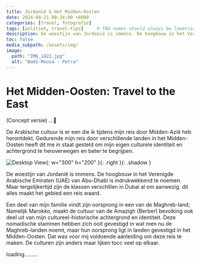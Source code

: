```yaml
---
title: Jordanië & Het Midden-Oosten
date: 2024-08-21 00:34:00 +0800
categories: [travel, fotografie]
tags: [politiek, travel-tips]     # TAG names should always be lowercase
description: De woestijn van Jordanië is immens. De hoogbouw in het Verenigde Arabische Emiraten (UAE) van Abu-Dhabi is indrukwekkend te noemen. Maar tergelijkertijd zijn de klassen verschillen in Dubai al om aanwezig. dit alles maakt het gebied een reis waard. 
toc: false
media_subpath: /assets/img/
image:
  path: "IMG_1422.jpg"
  alt: "Wadi-Mousa - Petra"
---
```

 
# Het Midden-Oosten: Travel to the East 


(Concept versie) ...🍉

De Arabische cultuur is er een die ik tijdens mijn reis door Midden-Azië heb herontdekt. Gedurende mijn reis door verschillende landen in het Midden-Oosten heeft dit me in staat gesteld om mijn eigen culturele identiteit en achtergrond te heroverwegen en beter te begrijpen.

![Desktop View](24.jpg){: w="300" h="200" }{: .right }{: .shadow } 

De woestijn van Jordanië is immens. De hoogbouw in het Verenigde Arabische Emiraten (UAE) van Abu-Dhabi is indrukwekkend te noemen. Maar tergelijkertijd zijn de klassen verschillen in Dubai al om aanwezig. dit alles maakt het gebied een reis waard.

Een deel van mijn familie vindt zijn oorsprong in een van de Maghreb-land; Namelijk Marokko, maakt de cultuur van de Amazigh (Berber) bevolking ook deel uit van mijn cultureel-historische achtergrond en identiteit. 
Deze nomadische stammen hebben zich ooit gevestigd in wat men nu de Maghreb-landen noemt, maar hun oorsprong ligt in landen gevestigd in het Midden-Oosten. Dat was voor mij voldoende aanleiding om deze reis te maken. De culturen zijn anders maar lijken tocc veel op elkaar. 


loading.........



